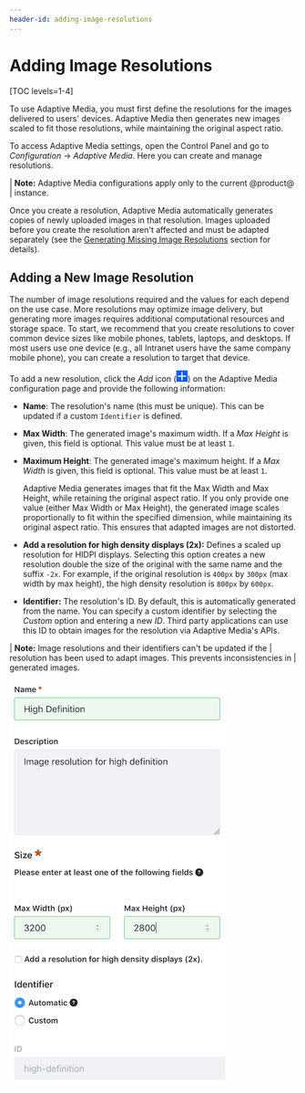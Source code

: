 ```yaml
---
header-id: adding-image-resolutions
---
```


# Adding Image Resolutions

[TOC levels=1-4]

To use Adaptive Media, you must first define the resolutions for the images 
delivered to users' devices. Adaptive Media then generates new images scaled to
fit those resolutions, while maintaining the original aspect ratio. 

To access Adaptive Media settings, open the Control Panel and go to 
*Configuration* &rarr; *Adaptive Media*. Here you can create and manage 
resolutions. 

| **Note:** Adaptive Media configurations apply only to the current @product@
| instance.

Once you create a resolution, Adaptive Media automatically generates copies of 
newly uploaded images in that resolution. Images uploaded before you create the 
resolution aren't affected and must be adapted separately (see the 
[Generating Missing Image Resolutions](/docs/7-0/user/-/knowledge_base/u/managing-image-resolutions#generating-missing-image-resolutions) 
section for details). 

## Adding a New Image Resolution

The number of image resolutions required and the values for each depend on the 
use case. More resolutions may optimize image delivery, but generating 
more images requires additional computational resources and storage space. To 
start, we recommend that you create resolutions to cover common device sizes 
like mobile phones, tablets, laptops, and desktops. If most users use one device 
(e.g., all Intranet users have the same company mobile phone), you can create a 
resolution to target that device. 

To add a new resolution, click the *Add* icon 
(![Add new resolution](../../../../images/icon-add.png)) on the Adaptive Media 
configuration page and provide the following information: 

-   **Name**: The resolution's name (this must be unique). This can be 
    updated if a custom `Identifier` is defined. <!-- Need to confirm this with 
    Adolfo. This didn't seem to be the case when I tested. -->
-   **Max Width**: The generated image's maximum width. If a *Max Height* is 
    given, this field is optional. This value must be at least `1`.
-   **Maximum Height**: The generated image's maximum height. If a *Max Width* 
    is given, this field is optional. This value must be at least `1`.

    Adaptive Media generates images that fit the Max Width and Max Height, while 
    retaining the original aspect ratio. If you only provide one value (either 
    Max Width or Max Height), the generated image scales proportionally to fit 
    within the specified dimension, while maintaining its original aspect ratio. 
    This ensures that adapted images are not distorted. 

-   **Add a resolution for high density displays (2x):** Defines a scaled up
    resolution for HIDPI displays. Selecting this option creates a new
    resolution double the size of the original with the same name and the
    suffix `-2x`. For example, if the original resolution is `400px` by `300px`
    (max width by max height), the high density resolution is `800px` by
    `600px`. 

-   **Identifier:** The resolution's ID. By default, this is automatically 
    generated from the name. You can specify a custom identifier by selecting 
    the *Custom* option and entering a new *ID*. Third party applications can 
    use this ID to obtain images for the resolution via Adaptive Media's APIs. 

| **Note:** Image resolutions and their identifiers can't be updated if the
| resolution has been used to adapt images. This prevents inconsistencies in
| generated images.

![Figure 1: The form for adding a new Adaptive Media resolution.](../../../../images/adaptive-media-new-img-resolution.png)
